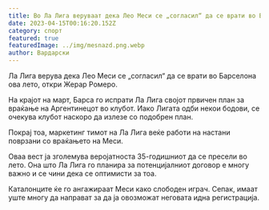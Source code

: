 ```yaml
---
title: Во Ла Лига веруваат дека Лео Меси се „согласил“ да се врати во Барселона
date: 2023-04-15T00:16:20.152Z
category: спорт
featured: true
featuredImage: ../img/mesnazd.png.webp
author: Вардарски
---
```


Ла Лига верува дека Лео Меси се „согласил“ да се врати во Барселона ова лето, откри Жерар Ромеро.

На крајот на март, Барса го испрати Ла Лига својот првичен план за враќање на Аргентинецот во клубот. Иако Лигата одби некои бодови, се очекува клубот наскоро да излезе со подобрен план.

Покрај тоа, маркетинг тимот на Ла Лига веќе работи на настани поврзани со враќањето на Меси.

Оваа вест ја зголемува веројатноста 35-годишниот да се пресели во лето. Она што Ла Лига го планира за потенцијалниот договор е многу важно и се чини дека се оптимисти за тоа.

Каталонците ќе го ангажираат Меси како слободен играч. Сепак, имаат уште многу да направат за да ја овозможат неговата идна регистрација.
